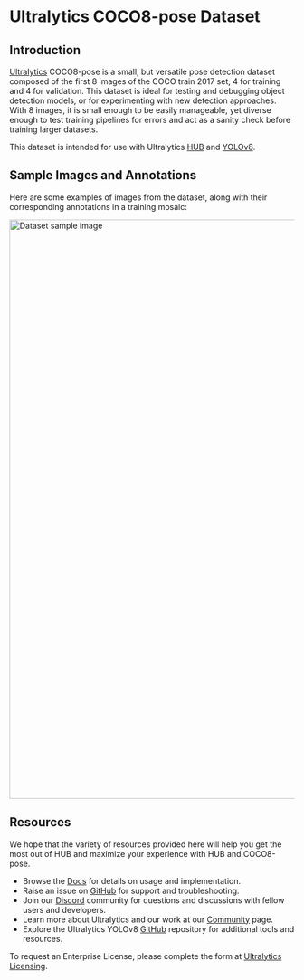 # Ultralytics COCO8-pose Dataset

## Introduction

[Ultralytics](https://ultralytics.com) COCO8-pose is a small, but versatile pose detection dataset composed of the first
8 images of the COCO train 2017 set, 4 for training and 4 for validation. This dataset is ideal for testing and
debugging object detection models, or for experimenting with new detection approaches. With 8 images, it is small enough
to be easily manageable, yet diverse enough to test training pipelines for errors and act as a sanity check before
training larger datasets.

This dataset is intended for use with Ultralytics [HUB](https://hub.ultralytics.com)
and [YOLOv8](https://github.com/ultralytics/ultralytics).

## Sample Images and Annotations

Here are some examples of images from the dataset, along with their corresponding annotations in a training mosaic:

<img src="https://user-images.githubusercontent.com/26833433/236818283-52eecb96-fc6a-420d-8a26-d488b352dd4c.jpg" alt="Dataset sample image" width="1024px">

## Resources

We hope that the variety of resources provided here will help you get the most out of HUB and maximize your experience
with HUB and COCO8-pose.

- Browse the [Docs](https://docs.ultralytics.com/) for details on usage and implementation.
- Raise an issue on [GitHub](https://github.com/ultralytics/hub/issues/new/choose) for support and troubleshooting.
- Join our [Discord](https://discord.gg/n6cFeSPZdD) community for questions and discussions with fellow users and
  developers.
- Learn more about Ultralytics and our work at our [Community](https://community.ultralytics.com) page.
- Explore the Ultralytics YOLOv8 [GitHub](https://github.com/ultralytics/ultralytics) repository for additional tools
  and resources.

To request an Enterprise License, please complete the form at [Ultralytics Licensing](https://ultralytics.com/license).
